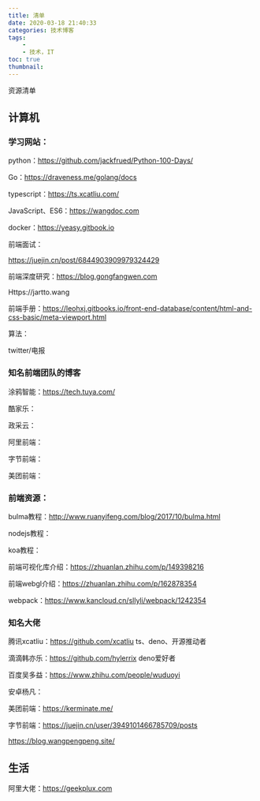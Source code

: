 ```yaml
---
title: 清单
date: 2020-03-18 21:40:33
categories: 技术博客
tags:
    -
    - 技术，IT
toc: true
thumbnail: 
---
```


资源清单

<!--more-->

## 计算机

### 学习网站：

python：https://github.com/jackfrued/Python-100-Days/

Go：https://draveness.me/golang/docs

typescript：https://ts.xcatliu.com/

JavaScript、ES6：https://wangdoc.com

docker：https://yeasy.gitbook.io

前端面试：

https://juejin.cn/post/6844903909979324429

前端深度研究：https://blog.gongfangwen.com

Https://jartto.wang

前端手册：https://leohxj.gitbooks.io/front-end-database/content/html-and-css-basic/meta-viewport.html

算法：

twitter/电报

### 知名前端团队的博客

涂鸦智能：https://tech.tuya.com/

酷家乐：

政采云：

阿里前端：

字节前端：

美团前端：



### 前端资源：

bulma教程：http://www.ruanyifeng.com/blog/2017/10/bulma.html

nodejs教程：

koa教程：

前端可视化库介绍：https://zhuanlan.zhihu.com/p/149398216

前端webgl介绍：https://zhuanlan.zhihu.com/p/162878354

webpack：https://www.kancloud.cn/sllyli/webpack/1242354

### 知名大佬

腾讯xcatliu：https://github.com/xcatliu ts、deno、开源推动者

滴滴韩亦乐：https://github.com/hylerrix deno爱好者

百度吴多益：https://www.zhihu.com/people/wuduoyi

安卓杨凡：

美团前端：https://kerminate.me/

字节前端：https://juejin.cn/user/3949101466785709/posts

https://blog.wangpengpeng.site/

## 生活

阿里大佬：https://geekplux.com